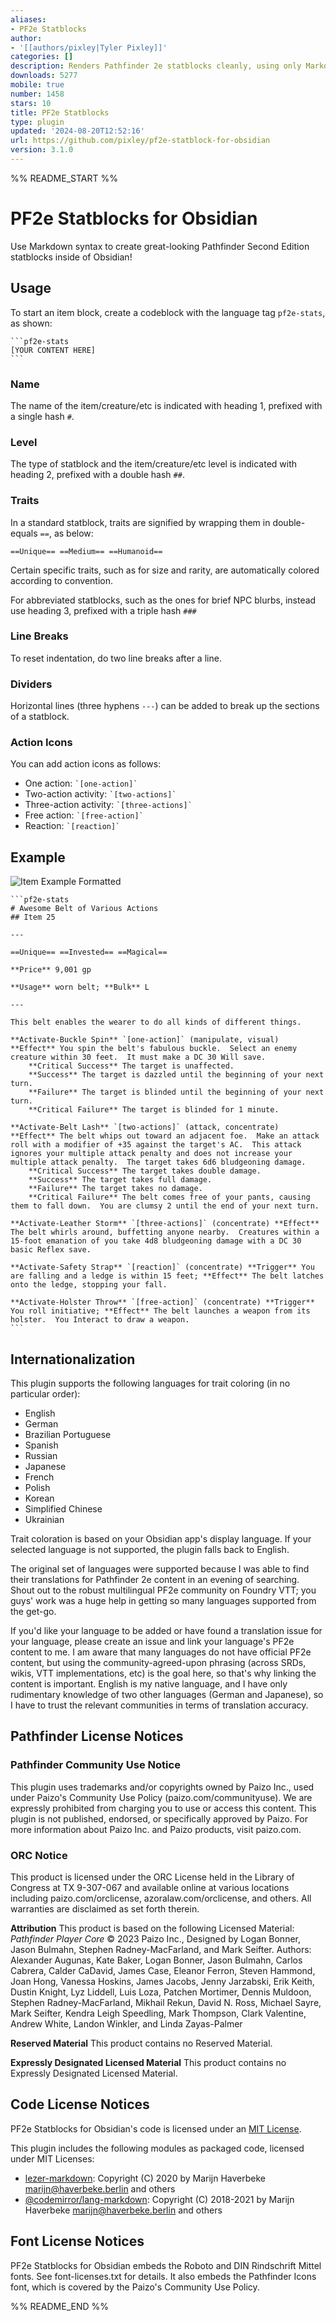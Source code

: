 ```yaml
---
aliases:
- PF2e Statblocks
author:
- '[[authors/pixley|Tyler Pixley]]'
categories: []
description: Renders Pathfinder 2e statblocks cleanly, using only Markdown-based syntax.
downloads: 5277
mobile: true
number: 1458
stars: 10
title: PF2e Statblocks
type: plugin
updated: '2024-08-20T12:52:16'
url: https://github.com/pixley/pf2e-statblock-for-obsidian
version: 3.1.0
---
```


%% README_START %%

# PF2e Statblocks for Obsidian

Use Markdown syntax to create great-looking Pathfinder Second Edition statblocks inside of Obsidian!

## Usage

To start an item block, create a codeblock with the language tag `pf2e-stats`, as shown:

    ```pf2e-stats
    [YOUR CONTENT HERE]
    ```

### Name

The name of the item/creature/etc is indicated with heading 1, prefixed with a single hash `#`.

### Level

The type of statblock and the item/creature/etc level is indicated with heading 2, prefixed with a double hash `##`.

### Traits

In a standard statblock, traits are signified by wrapping them in double-equals `==`, as below:

```
==Unique== ==Medium== ==Humanoid==
```

Certain specific traits, such as for size and rarity, are automatically colored according to convention.

For abbreviated statblocks, such as the ones for brief NPC blurbs, instead use heading 3, prefixed with a triple hash `###`

### Line Breaks

To reset indentation, do two line breaks after a line.

### Dividers

Horizontal lines (three hyphens `---`) can be added to break up the sections of a statblock.

### Action Icons

You can add action icons as follows:

- One action: `` `[one-action]` ``
- Two-action activity: `` `[two-actions]` ``
- Three-action activity: `` `[three-actions]` ``
- Free action: `` `[free-action]` ``
- Reaction: `` `[reaction]` ``

## Example

![Item Example Formatted](https://raw.githubusercontent.com/pixley/pf2e-statblock-for-obsidian/HEAD//images/item_example.PNG)

	```pf2e-stats
	# Awesome Belt of Various Actions
	## Item 25

	---

	==Unique== ==Invested== ==Magical==

	**Price** 9,001 gp

	**Usage** worn belt; **Bulk** L

	---

	This belt enables the wearer to do all kinds of different things.

	**Activate-Buckle Spin** `[one-action]` (manipulate, visual) **Effect** You spin the belt's fabulous buckle.  Select an enemy creature within 30 feet.  It must make a DC 30 Will save.
		**Critical Success** The target is unaffected.
		**Success** The target is dazzled until the beginning of your next turn.
		**Failure** The target is blinded until the beginning of your next turn.
		**Critical Failure** The target is blinded for 1 minute.

	**Activate-Belt Lash** `[two-actions]` (attack, concentrate) **Effect** The belt whips out toward an adjacent foe.  Make an attack roll with a modifier of +35 against the target's AC.  This attack ignores your multiple attack penalty and does not increase your multiple attack penalty.  The target takes 6d6 bludgeoning damage.
		**Critical Success** The target takes double damage.
		**Success** The target takes full damage.
		**Failure** The target takes no damage.
		**Critical Failure** The belt comes free of your pants, causing them to fall down.  You are clumsy 2 until the end of your next turn.

	**Activate-Leather Storm** `[three-actions]` (concentrate) **Effect** The belt whirls around, buffetting anyone nearby.  Creatures within a 15-foot emanation of you take 4d8 bludgeoning damage with a DC 30 basic Reflex save.

	**Activate-Safety Strap** `[reaction]` (concentrate) **Trigger** You are falling and a ledge is within 15 feet; **Effect** The belt latches onto the ledge, stopping your fall.

	**Activate-Holster Throw** `[free-action]` (concentrate) **Trigger** You roll initiative; **Effect** The belt launches a weapon from its holster.  You Interact to draw a weapon.
	```

## Internationalization

This plugin supports the following languages for trait coloring (in no particular order):

- English
- German
- Brazilian Portuguese
- Spanish
- Russian
- Japanese
- French
- Polish
- Korean
- Simplified Chinese
- Ukrainian

Trait coloration is based on your Obsidian app's display language.  If your selected language is not supported, the plugin falls back to English.

The original set of languages were supported because I was able to find their translations for Pathfinder 2e content in an evening of searching.  Shout out to the robust multilingual PF2e community on Foundry VTT; you guys' work was a huge help in getting so many languages supported from the get-go.

If you'd like your language to be added or have found a translation issue for your language, please create an issue and link your language's PF2e content to me.  I am aware that many languages do not have official PF2e content, but using the community-agreed-upon phrasing (across SRDs, wikis, VTT implementations, etc) is the goal here, so that's why linking the content is important.  English is my native language, and I have only rudimentary knowledge of two other languages (German and Japanese), so I have to trust the relevant communities in terms of translation accuracy.

## Pathfinder License Notices

### Pathfinder Community Use Notice

This plugin uses trademarks and/or copyrights owned by Paizo Inc., used under Paizo's Community Use Policy (paizo.com/communityuse). We are expressly prohibited from charging you to use or access this content. This plugin is not published, endorsed, or specifically approved by Paizo. For more information about Paizo Inc. and Paizo products, visit paizo.com.

### ORC Notice

This product is licensed under the ORC License held in the Library of Congress at TX 9-307-067 and available online at various locations including paizo.com/orclicense, azoralaw.com/orclicense, and others.  All warranties are disclaimed as set forth therein.

**Attribution** This product is based on the following Licensed Material: *Pathfinder Player Core* © 2023 Paizo Inc., Designed by Logan Bonner, Jason Bulmahn, Stephen Radney-MacFarland, and Mark Seifter. Authors: Alexander Augunas, Kate Baker, Logan Bonner, Jason Bulmahn, Carlos Cabrera, Calder CaDavid, James Case, Eleanor Ferron, Steven Hammond, Joan Hong, Vanessa Hoskins, James Jacobs, Jenny Jarzabski, Erik Keith, Dustin Knight, Lyz Liddell, Luis Loza, Patchen Mortimer, Dennis Muldoon, Stephen Radney-MacFarland, Mikhail Rekun, David N. Ross, Michael Sayre, Mark Seifter, Kendra Leigh Speedling, Mark Thompson, Clark Valentine, Andrew White, Landon Winkler, and Linda Zayas-Palmer

**Reserved Material** This product contains no Reserved Material.

**Expressly Designated Licensed Material** This product contains no Expressly Designated Licensed Material.

## Code License Notices

PF2e Statblocks for Obsidian's code is licensed under an [MIT License](https://github.com/pixley/pf2e-statblock-for-obsidian/blob/main/LICENSE.txt).

This plugin includes the following modules as packaged code, licensed under MIT Licenses:

- [lezer-markdown](https://github.com/lezer-parser/markdown): Copyright (C) 2020 by Marijn Haverbeke <marijn@haverbeke.berlin> and others
- [@codemirror/lang-markdown](https://github.com/codemirror/lang-markdown): Copyright (C) 2018-2021 by Marijn Haverbeke <marijn@haverbeke.berlin> and others

## Font License Notices

PF2e Statblocks for Obsidian embeds the Roboto and DIN Rindschrift Mittel fonts.  See font-licenses.txt for details.  It also embeds the Pathfinder Icons font, which is covered by the Paizo's Community Use Policy.

%% README_END %%